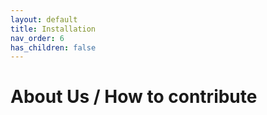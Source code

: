 ```yaml
---
layout: default
title: Installation
nav_order: 6
has_children: false
---
```


# About Us / How to contribute
